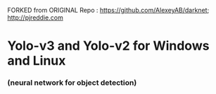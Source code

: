 
FORKED from ORIGINAL Repo : https://github.com/AlexeyAB/darknet; http://pjreddie.com




# Yolo-v3 and Yolo-v2 for Windows and Linux
### (neural network for object detection)
